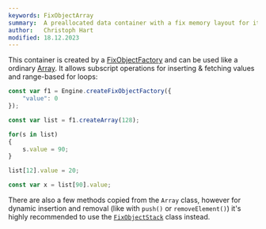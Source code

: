 ```yaml
---
keywords: FixObjectArray
summary:  A preallocated data container with a fix memory layout for its items
author:   Christoph Hart
modified: 18.12.2023
---
```

  
This container is created by a [FixObjectFactory](/scripting/scripting-api/fixobjectfactory) and can be used like a ordinary [Array](/scripting/scripting-api/array). It allows subscript operations for inserting & fetching values and range-based for loops:

```javascript
const var f1 = Engine.createFixObjectFactory({
	"value": 0
});

const var list = f1.createArray(128);

for(s in list)
{
	s.value = 90;
}

list[12].value = 20;

const var x = list[90].value;
```

There are also a few methods copied from the `Array` class, however for dynamic insertion and removal (like with `push()` or `removeElement()`) it's highly recommended to use the [`FixObjectStack`](/scripting/scripting-api/fixobjectstack) class instead.
